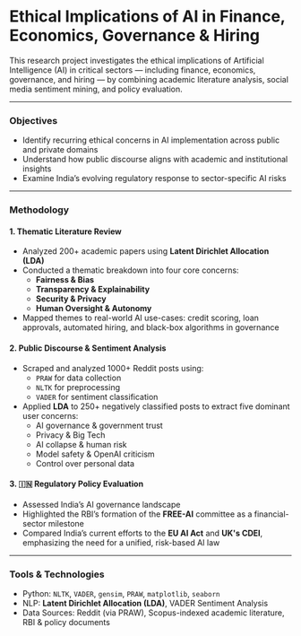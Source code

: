 # Ethical Implications of AI in Finance, Economics, Governance & Hiring

This research project investigates the ethical implications of Artificial Intelligence (AI) in critical sectors — including finance, economics, governance, and hiring — by combining academic literature analysis, social media sentiment mining, and policy evaluation.

---

###  Objectives

- Identify recurring ethical concerns in AI implementation across public and private domains
- Understand how public discourse aligns with academic and institutional insights
- Examine India’s evolving regulatory response to sector-specific AI risks

---

###  Methodology

#### 1. Thematic Literature Review
- Analyzed 200+ academic papers using **Latent Dirichlet Allocation (LDA)**
- Conducted a thematic breakdown into four core concerns:
  - **Fairness & Bias**
  - **Transparency & Explainability**
  - **Security & Privacy**
  - **Human Oversight & Autonomy**
- Mapped themes to real-world AI use-cases: credit scoring, loan approvals, automated hiring, and black-box algorithms in governance

#### 2.  Public Discourse & Sentiment Analysis
- Scraped and analyzed 1000+ Reddit posts using:
  - `PRAW` for data collection
  - `NLTK` for preprocessing
  - `VADER` for sentiment classification
- Applied **LDA** to 250+ negatively classified posts to extract five dominant user concerns:
  - AI governance & government trust
  - Privacy & Big Tech
  - AI collapse & human risk
  - Model safety & OpenAI criticism
  - Control over personal data

#### 3. 🇮🇳 Regulatory Policy Evaluation
- Assessed India’s AI governance landscape
- Highlighted the RBI’s formation of the **FREE-AI** committee as a financial-sector milestone
- Compared India’s current efforts to the **EU AI Act** and **UK's CDEI**, emphasizing the need for a unified, risk-based AI law

---

### Tools & Technologies

- Python: `NLTK`, `VADER`, `gensim`, `PRAW`, `matplotlib`, `seaborn`  
- NLP: **Latent Dirichlet Allocation (LDA)**, VADER Sentiment Analysis  
- Data Sources: Reddit (via PRAW), Scopus-indexed academic literature, RBI & policy documents


